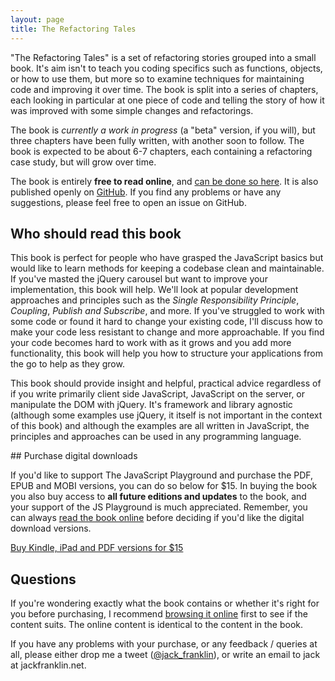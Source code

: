 ```yaml
---
layout: page
title: The Refactoring Tales
---
```


"The Refactoring Tales" is a set of refactoring stories grouped into a small book. It's aim isn't to teach you coding specifics such as functions, objects, or how to use them, but more so to examine techniques for maintaining code and improving it over time. The book is split into a series of chapters, each looking in particular at one piece of code and telling the story of how it was improved with some simple changes and refactorings.

The book is _currently a work in progress_ (a "beta" version, if you will), but three chapters have been fully written, with another soon to follow. The book is expected to be about 6-7 chapters, each containing a refactoring case study, but will grow over time.

The book is entirely __free to read online__, and [can be done so here](refactoring-tales.html). It is also published openly on [GitHub](https://github.com/jackfranklin/the-refactoring-tales). If you find any problems or have any suggestions, please feel free to open an issue on GitHub.

## Who should read this book
This book is perfect for people who have grasped the JavaScript basics but would like to learn methods for keeping a codebase clean and maintainable. If you've masted the jQuery carousel but want to improve your implementation, this book will help. We'll look at popular development approaches and principles such as the _Single Responsibility Principle_, _Coupling_, _Publish and Subscribe_, and more. If you've struggled to work with some code or found it hard to change your existing code, I'll discuss how to make your code less resistant to change and more approachable. If you find your code becomes hard to work with as it grows and you add more functionality, this book will help you how to structure your applications from the go to help as they grow.

This book should provide insight and helpful, practical advice regardless of if you write primarily client side JavaScript, JavaScript on the server, or manipulate the DOM with jQuery. It's framework and library agnostic (although some examples use jQuery, it itself is not important in the context of this book) and although the examples are all written in JavaScript, the principles and approaches can be used in any programming language.

## Purchase digital downloads

If you'd like to support The JavaScript Playground and purchase the PDF, EPUB and MOBI versions, you can do so below for $15. In buying the book you also buy access to __all future editions and updates__ to the book, and your support of the JS Playground is much appreciated. Remember, you can always [read the book online](refactoring-tales.html) before deciding if you'd like the digital download versions.

<a class="buynow" href="https://transactions.sendowl.com/products/64361/A591CEA4/add_to_cart" rel="nofollow">Buy Kindle, iPad and PDF versions for $15</a>

## Questions

If you're wondering exactly what the book contains or whether it's right for you before purchasing, I recommend [browsing it online](refactoring-tales.html) first to see if the content suits. The online content is identical to the content in the book.

If you have any problems with your purchase, or any feedback / queries at all, please either drop me a tweet ([@jack_franklin](http://twitter.com/jack_franklin)), or write an email to jack at jackfranklin.net.



